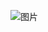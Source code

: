 
![图片](https://user-images.githubusercontent.com/62897410/109503938-dc71cb80-7ad5-11eb-9781-3782c8f85f67.png)
